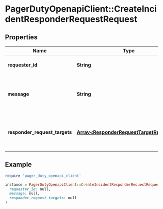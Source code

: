 # PagerDutyOpenapiClient::CreateIncidentResponderRequestRequest

## Properties

| Name | Type | Description | Notes |
| ---- | ---- | ----------- | ----- |
| **requester_id** | **String** | The user id of the requester. |  |
| **message** | **String** | The message sent with the responder request. |  |
| **responder_request_targets** | [**Array&lt;ResponderRequestTargetReference&gt;**](ResponderRequestTargetReference.md) | The array of targets the responder request is sent to. |  |

## Example

```ruby
require 'pager_duty_openapi_client'

instance = PagerDutyOpenapiClient::CreateIncidentResponderRequestRequest.new(
  requester_id: null,
  message: null,
  responder_request_targets: null
)
```


